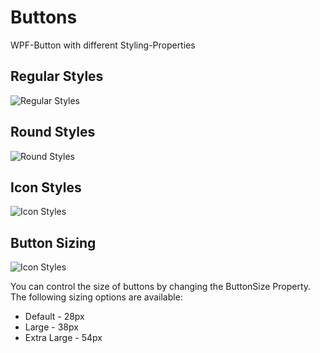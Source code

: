 # Buttons
WPF-Button with different Styling-Properties
## Regular Styles
![Regular Styles](https://github.com/q2g/leonardo-wpf/blob/master/docs/pictures/Buttons.png)
## Round Styles
![Round Styles](https://github.com/q2g/leonardo-wpf/blob/master/docs/pictures/Buttons_round.png)
## Icon Styles 
![Icon Styles](https://github.com/q2g/leonardo-wpf/blob/master/docs/pictures/Buttons_icon.png)
## Button Sizing
![Icon Styles](https://github.com/q2g/leonardo-wpf/blob/master/docs/pictures/Buttons_size.png)
 
You can control the size of buttons by changing the ButtonSize Property. The following sizing options are available:
* Default - 28px
* Large - 38px
* Extra Large - 54px
